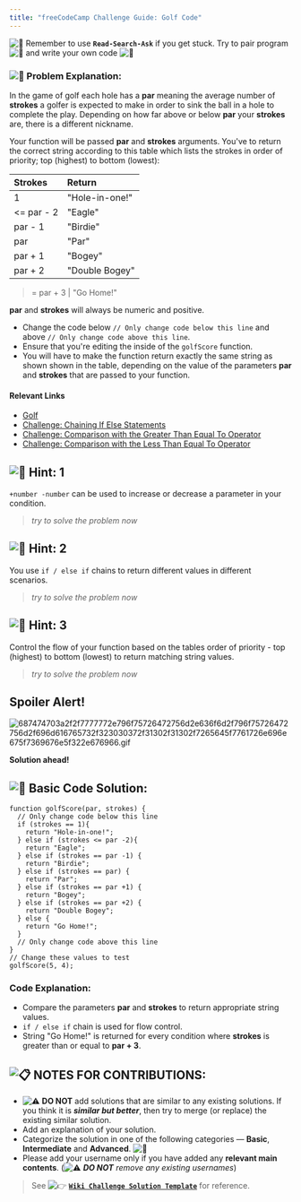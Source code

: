 ```yaml
---
title: "freeCodeCamp Challenge Guide: Golf Code"
---
```


![:triangular_flag_on_post:](https://forum.freecodecamp.com/images/emoji/emoji_one/triangular_flag_on_post.png?v=3 ":triangular_flag_on_post:") Remember to use <a>**`Read-Search-Ask`**</a> if you get stuck. Try to pair program ![:busts_in_silhouette:](https://forum.freecodecamp.com/images/emoji/emoji_one/busts_in_silhouette.png?v=3 ":busts_in_silhouette:") and write your own code ![:pencil:](https://forum.freecodecamp.com/images/emoji/emoji_one/pencil.png?v=3 ":pencil:")

### ![:checkered_flag:](https://forum.freecodecamp.com/images/emoji/emoji_one/checkered_flag.png?v=3 ":checkered_flag:") Problem Explanation:

In the game of golf each hole has a **par** meaning the average number of **strokes** a golfer is expected to make in order to sink the ball in a hole to complete the play. Depending on how far above or below **par** your **strokes** are, there is a different nickname.

Your function will be passed **par** and **strokes** arguments. You've to return the correct string according to this table which lists the strokes in order of priority; top (highest) to bottom (lowest):

Strokes | Return  
:--------- | :-------------  
1 | "Hole-in-one!"  
<= par - 2 | "Eagle"  
par - 1 | "Birdie"  
par | "Par"  
par + 1 | "Bogey"  
par + 2 | "Double Bogey"

> = par + 3 | "Go Home!"

**par** and **strokes** will always be numeric and positive.

*   Change the code below `// Only change code below this line` and above `// Only change code above this line`.
*   Ensure that you're editing the inside of the `golfScore` function.
*   You will have to make the function return exactly the same string as shown shown in the table, depending on the value of the parameters **par** and **strokes** that are passed to your function.

#### Relevant Links

*   [Golf](https://en.wikipedia.org/wiki/Golf)
*   [Challenge: Chaining If Else Statements](http://www.freecodecamp.com/challenges/chaining-if-else-statements)
*   [Challenge: Comparison with the Greater Than Equal To Operator](http://www.freecodecamp.com/challenges/comparison-with-the-greater-than-equal-to-operator)
*   [Challenge: Comparison with the Less Than Equal To Operator](http://www.freecodecamp.com/challenges/comparison-with-the-less-than-equal-to-operator)

## ![:speech_balloon:](https://forum.freecodecamp.com/images/emoji/emoji_one/speech_balloon.png?v=3 ":speech_balloon:") Hint: 1

`+number -number` can be used to increase or decrease a parameter in your condition.

> _try to solve the problem now_

## ![:speech_balloon:](https://forum.freecodecamp.com/images/emoji/emoji_one/speech_balloon.png?v=3 ":speech_balloon:") Hint: 2

You use `if / else if` chains to return different values in different scenarios.

> _try to solve the problem now_

## ![:speech_balloon:](https://forum.freecodecamp.com/images/emoji/emoji_one/speech_balloon.png?v=3 ":speech_balloon:") Hint: 3

Control the flow of your function based on the tables order of priority - top (highest) to bottom (lowest) to return matching string values.

> _try to solve the problem now_

## Spoiler Alert!

![687474703a2f2f7777772e796f75726472756d2e636f6d2f796f75726472756d2f696d616765732f323030372f31302f31302f7265645f7761726e696e675f7369676e5f322e676966.gif](//discourse-user-assets.s3.amazonaws.com/original/2X/2/2d6c412a50797771301e7ceabd554cef4edcd74d.gif)

**Solution ahead!**

## ![:beginner:](https://forum.freecodecamp.com/images/emoji/emoji_one/beginner.png?v=3 ":beginner:") Basic Code Solution:

    function golfScore(par, strokes) {
      // Only change code below this line
      if (strokes == 1){
        return "Hole-in-one!";
      } else if (strokes <= par -2){
        return "Eagle";
      } else if (strokes == par -1) {
        return "Birdie";
      } else if (strokes == par) {
        return "Par";
      } else if (strokes == par +1) {
        return "Bogey";
      } else if (strokes == par +2) {
        return "Double Bogey";
      } else {
        return "Go Home!";
      }
      // Only change code above this line
    }
    // Change these values to test
    golfScore(5, 4);

### Code Explanation:

*   Compare the parameters **par** and **strokes** to return appropriate string values.
*   `if / else if` chain is used for flow control.
*   String "Go Home!" is returned for every condition where **strokes** is greater than or equal to **par + 3**.

## ![:clipboard:](https://forum.freecodecamp.com/images/emoji/emoji_one/clipboard.png?v=3 ":clipboard:") NOTES FOR CONTRIBUTIONS:

*   ![:warning:](https://forum.freecodecamp.com/images/emoji/emoji_one/warning.png?v=3 ":warning:") **DO NOT** add solutions that are similar to any existing solutions. If you think it is **_similar but better_**, then try to merge (or replace) the existing similar solution.
*   Add an explanation of your solution.
*   Categorize the solution in one of the following categories — **Basic**, **Intermediate** and **Advanced**. ![:traffic_light:](https://forum.freecodecamp.com/images/emoji/emoji_one/traffic_light.png?v=3 ":traffic_light:")
*   Please add your username only if you have added any **relevant main contents**. (![:warning:](https://forum.freecodecamp.com/images/emoji/emoji_one/warning.png?v=3 ":warning:") **_DO NOT_** _remove any existing usernames_)

> See ![:point_right:](https://forum.freecodecamp.com/images/emoji/emoji_one/point_right.png?v=3 ":point_right:") [**`Wiki Challenge Solution Template`**](http://forum.freecodecamp.com/t/algorithm-article-template/14272) for reference.
